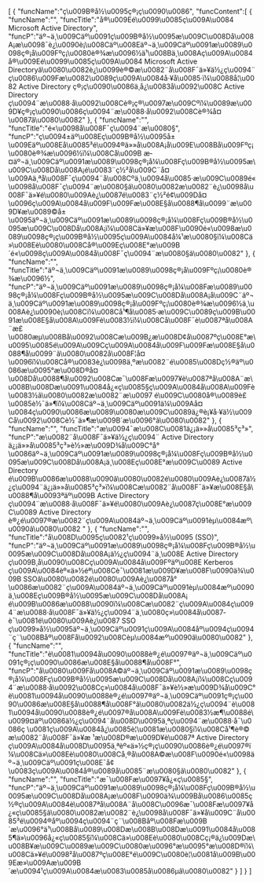 [
	{
		"funcName":"ç\u009B®å½\u0095ç®¡ç\u0090\u0086",
		"funcContent":[
			{
				"funcName":"",
				"funcTitle":"å®\u009Eé\u0099\u0085ç\u009A\u0084 Microsoft Active Directory",
				"funcP":"äº¬ä¸\u009Cäº\u0091ç\u009B®å½\u0095æ\u009C\u008Då\u008A¡æ\u0098¯è¿\u0090è¡\u008Cäº\u008Eäº¬ä¸\u009Cäº\u0091æ\u0089\u0098ç®¡å\u009Fºç¡\u0080è®¾æ\u0096½ä¹\u008Bä¸\u008Aç\u009A\u0084å®\u009Eé\u0099\u0085ç\u009A\u0084 Microsoft Active Directoryã\u0080\u0082è¿\u0099è®©æ\u0082¨å\u008F¯ä»¥ä½¿ç\u0094¨ç\u0086\u009Fæ\u0082\u0089ç\u009A\u0084å·¥å\u0085·ï¼\u0088å¦\u0082 Active Directory ç®¡ç\u0090\u0086ä¸­å¿\u0083å\u0092\u008C Active Directory ç\u0094¨æ\u0088·å\u0092\u008Cè®¡ç®\u0097æ\u009Cºï¼\u0089æ\u009D¥ç®¡ç\u0090\u0086ç\u0094¨æ\u0088·å\u0092\u008Cè®¾å¤\u0087ã\u0080\u0082"
			},
			{
				"funcName":"",
				"funcTitle":"é«\u0098å\u008F¯ç\u0094¨æ\u0080§",
				"funcP":"ç\u0094±äº\u008Eç\u009B®å½\u0095å±\u009Eäº\u008Eå\u0085³é\u0094®ä»»å\u008A¡å\u009E\u008Bå\u009Fºç¡\u0080è®¾æ\u0096½ï¼\u008Cå\u009B æ­¤äº¬ä¸\u009Cäº\u0091æ\u0089\u0098ç®¡å¼\u008Fç\u009B®å½\u0095æ\u009C\u008Då\u008A¡é\u0083¨ç½²å\u009C¨å¤\u009Aä¸ªå\u008F¯ç\u0094¨å\u008Cºä¸\u0094å\u0085·æ\u009C\u0089é«\u0098å\u008F¯ç\u0094¨æ\u0080§ã\u0080\u0082æ\u0082¨è¿\u0098å\u008F¯ä»¥é\u0080\u009Aè¿\u0087é\u0083¨ç½²é¢\u009Då¤\u0096ç\u009A\u0084å\u009F\u009Fæ\u008E§å\u0088¶å\u0099¨æ\u009D¥æ\u0089©å±\u0095äº¬ä¸\u009Cäº\u0091æ\u0089\u0098ç®¡å¼\u008Fç\u009B®å½\u0095æ\u009C\u008Då\u008A¡ï¼\u008Cä»¥æ\u008F\u0090é«\u0098æ\u0089\u0098ç®¡ç\u009B®å½\u0095ç\u009A\u0084å¼¹æ\u0080§ï¼\u008Cä»\u008Eè\u0080\u008Cå®\u009Eç\u008E°æ\u009B´é«\u0098ç\u009A\u0084å\u008F¯ç\u0094¨æ\u0080§ã\u0080\u0082"
			},
			{
				"funcName":"",
				"funcTitle":"äº¬ä¸\u009Cäº\u0091æ\u0089\u0098ç®¡å\u009Fºç¡\u0080è®¾æ\u0096½",
				"funcP":"äº¬ä¸\u009Cäº\u0091æ\u0089\u0098ç®¡å¼\u008Fæ\u0089\u0098ç®¡å¼\u008Fç\u009B®å½\u0095æ\u009C\u008Då\u008A¡å\u009C¨äº¬ä¸\u009Cäº\u0091æ\u0089\u0098ç®¡å\u009Fºç¡\u0080è®¾æ\u0096½ä¸\u008Aè¿\u0090è¡\u008Cï¼\u008Cå¹¶å\u0085·æ\u009C\u0089ç\u009B\u0091æ\u008E§å\u008A\u009Fè\u0083½ï¼\u008Cå\u008F¯è\u0087ªå\u008A¨æ£\u0080æµ\u008Bå\u0092\u008Cæ\u009B¿æ\u008D¢å\u0087ºç\u008E°æ\u0095\u0085é\u009A\u009Cç\u009A\u0084å\u009F\u009Fæ\u008E§å\u0088¶å\u0099¨ã\u0080\u0082å\u008F¦å¤\u0096ï¼\u008Cå®\u0083è¿\u0098ä¸ºæ\u0082¨é\u0085\u008Dç½®äº\u0086æ\u0095°æ\u008D®å¤\u008Då\u0088¶å\u0092\u008Cæ¯\u008Fæ\u0097¥è\u0087ªå\u008A¨æ\u008B\u008Dæ\u0091\u0084å¿«ç\u0085§ç\u009A\u0084å\u008A\u009Fè\u0083½ã\u0080\u0082æ\u0082¨æ\u0097 é\u009C\u0080å®\u0089è£\u0085è½¯ä»¶ï¼\u008Cäº¬ä¸\u009Cäº\u0091ä¼\u009Aå¤\u0084ç\u0090\u0086æ\u0089\u0080æ\u009C\u0089ä¿®è¡¥å·¥ä½\u009Cå\u0092\u008Cè½¯ä»¶æ\u009B´æ\u0096°ã\u0080\u0082"
			},
			{
				"funcName":"",
				"funcTitle":"æ\u0094¯æ\u008C\u0081ä¿¡ä»»å\u0085³ç³»",
				"funcP":"æ\u0082¨å\u008F¯ä»¥ä½¿ç\u0094¨ Active Directory ä¿¡ä»»å\u0085³ç³»è½»æ\u009D¾å\u009C°å°\u0086äº¬ä¸\u009Cäº\u0091æ\u0089\u0098ç®¡å¼\u008Fç\u009B®å½\u0095æ\u009C\u008Då\u008A¡ä¸\u008Eç\u008E°æ\u009C\u0089 Active Directory é\u009B\u0086æ\u0088\u0090ã\u0080\u0082é\u0080\u009Aè¿\u0087ä½¿ç\u0094¨ä¿¡ä»»å\u0085³ç³»ï¼\u008Cæ\u0082¨å\u008F¯ä»¥æ\u008E§å\u0088¶å\u0093ªäº\u009B Active Directory ç\u0094¨æ\u0088·å\u008F¯ä»¥é\u0080\u009Aè¿\u0087ç\u008E°æ\u009C\u0089 Active Directory è®¿é\u0097®æ\u0082¨ç\u009A\u0084äº¬ä¸\u009Cäº\u0091èµ\u0084æº\u0090ã\u0080\u0082 "
			},
			{
				"funcName":"",
				"funcTitle":"å\u008D\u0095ç\u0082¹ç\u0099»å½\u0095 (SSO)",
				"funcP":"äº¬ä¸\u009Cäº\u0091æ\u0089\u0098ç®¡å¼\u008Fç\u009B®å½\u0095æ\u009C\u008Då\u008A¡ä½¿ç\u0094¨ä¸\u008E Active Directory ç\u009B¸å\u0090\u008Cç\u009A\u0084å\u009Fºäº\u008E Kerberos ç\u009A\u0084èº«ä»½éª\u008Cè¯\u0081æ\u009D¥æ\u008F\u0090ä¾\u009B SSOã\u0080\u0082é\u0080\u009Aè¿\u0087å°\u0086æ\u0082¨ç\u009A\u0084äº¬ä¸\u009Cäº\u0091èµ\u0084æº\u0090ä¸\u008Eç\u009B®å½\u0095æ\u009C\u008Då\u008A¡ é\u009B\u0086æ\u0088\u0090ï¼\u008Cæ\u0082¨ç\u009A\u0084ç\u0094¨æ\u0088·å\u008F¯ä»¥ä½¿ç\u0094¨ä¸\u0080ç»\u0084å\u0087­è¯\u0081é\u0080\u009Aè¿\u0087 SSO ç\u0099»å½\u0095äº¬ä¸\u009Cäº\u0091ç\u009A\u0084åº\u0094ç\u0094¨ç¨\u008Båº\u008Få\u0092\u008Cèµ\u0084æº\u0090ã\u0080\u0082"
			},
			{
				"funcName":"",
				"funcTitle":"è\u0081\u0094å\u0090\u0088è®¿é\u0097®äº¬ä¸\u009Cäº\u0091ç®¡ç\u0090\u0086æ\u008E§å\u0088¶å\u008F°",
				"funcP":"å\u0080\u009Få\u008A©äº¬ä¸\u009Cäº\u0091æ\u0089\u0098ç®¡å¼\u008Fç\u009B®å½\u0095æ\u009C\u008Då\u008A¡ï¼\u008Cç\u0094¨æ\u0088·å\u0092\u008Cç»\u0084å\u008F¯ä»¥è½»æ\u009D¾å\u009C°è\u0081\u0094å\u0090\u0088è®¿é\u0097®äº¬ä¸\u009Cäº\u0091ç®¡ç\u0090\u0086æ\u008E§å\u0088¶å\u008F°ã\u0080\u0082ä½¿ç\u0094¨è\u0081\u0094å\u0090\u0088è®¿é\u0097®å\u008A\u009Fè\u0083½æ¶\u0088é\u0099¤äº\u0086ä½¿ç\u0094¨å\u008D\u0095ä¸ªç\u0094¨æ\u0088·å¯\u0086ç \u0081ç\u009A\u0084å¿\u0085è¦\u0081æ\u0080§ï¼\u008Cå¹¶è®©æ\u0082¨å\u008F¯ä»¥æ ¹æ\u008D®æ\u009D¥è\u0087ª Active Directory ç\u009A\u0084å\u008D\u0095ä¸ªèº«ä»½ç®¡ç\u0090\u0086è®¿é\u0097®ï¼\u008Cä»\u008Eè\u0080\u008Cå¸®å\u008A©æ\u008F\u0090é«\u0098äº¬ä¸\u009Cäº\u0091ç\u008E¯å¢\u0083ç\u009A\u0084å®\u0089å\u0085¨æ\u0080§ã\u0080\u0082"
			},
			{
				"funcName":"",
				"funcTitle":"æ¯\u008Fæ\u0097¥å¿«ç\u0085§",
				"funcP":"äº¬ä¸\u009Cäº\u0091æ\u0089\u0098ç®¡å¼\u008Fç\u009B®å½\u0095æ\u009C\u008Då\u008A¡æ\u008F\u0090ä¾\u009Bå\u0086\u0085ç½®ç\u009A\u0084è\u0087ªå\u008A¨å\u008C\u0096æ¯\u008Fæ\u0097¥å¿«ç\u0085§ã\u0080\u0082æ\u0082¨è¿\u0098å\u008F¯ä»¥å\u009C¨å\u0085³é\u0094®åº\u0094ç\u0094¨ç¨\u008Båº\u008Fæ\u009B´æ\u0096°ä¹\u008Bå\u0089\u008Dæ\u008B\u008Dæ\u0091\u0084å\u0085¶ä»\u0096å¿«ç\u0085§ï¼\u008Cä»\u008Eè\u0080\u008Cç¡®ä¿\u009Dæ\u008B¥æ\u009C\u0089æ\u009C\u0080æ\u0096°æ\u0095°æ\u008D®ï¼\u008Cä»¥é\u0098²å\u0087ºç\u008E°é\u009C\u0080è¦\u0081å\u009B\u009Eæ»\u009Aæ\u009B´æ\u0094¹ç\u009A\u0084æ\u0083\u0085å\u0086µã\u0080\u0082"
			}
		]
	}
]